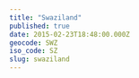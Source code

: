 ```yaml
---
title: "Swaziland"
published: true
date: 2015-02-23T18:48:00.000Z
geocode: SWZ
iso_code: SZ
slug: swaziland
---
```


